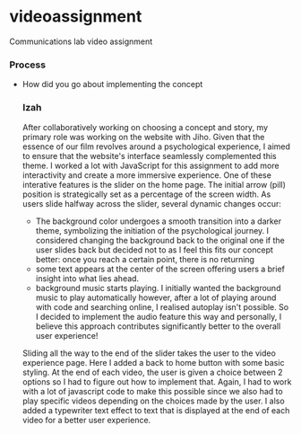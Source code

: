 # videoassignment
Communications lab video assignment
### Process 
- How did you go about implementing the concept

   ### Izah
  After collaboratively working on choosing a concept and story, my primary role was working on the website with Jiho. Given that the essence of our film revolves around a psychological experience, I aimed to ensure that the website's interface seamlessly complemented this theme. I worked a lot with JavaScript for this assignment to add more interactivity and create a more immersive experience. One of these interative features is the slider on the home page. The initial arrow (pill) position is strategically set as a percentage of the screen width. As users slide halfway across the slider, several dynamic changes occur:
  - The background color undergoes a smooth transition into a darker theme, symbolizing the initiation of the psychological journey. I considered changing the background back to the original one if the user slides back but decided not to as I feel this fits our concept better: once you reach a certain point, there is no returning
  - some text appears at the center of the screen offering users a brief insight into what lies ahead.
  - background music starts playing. I initially wanted the background music to play automatically however, after a lot of playing around with code and searching online, I realised autoplay isn't possible. So I decided to implement the audio feature this way and personally, I believe this approach contributes significantly better to the overall user experience!
  
  Sliding all the way to the end of the slider takes the user to the video experience page. Here I added a back to home button with some basic styling. At the end of each video, the user is given a choice between 2 options so I had to figure out how to implement that. Again, I had to work with a lot of javascript code to make this possible since we also had to play specific videos depending on the choices made by the user.
  I also added a typewriter text effect to text that is displayed at the end of each video for a better user experience.
